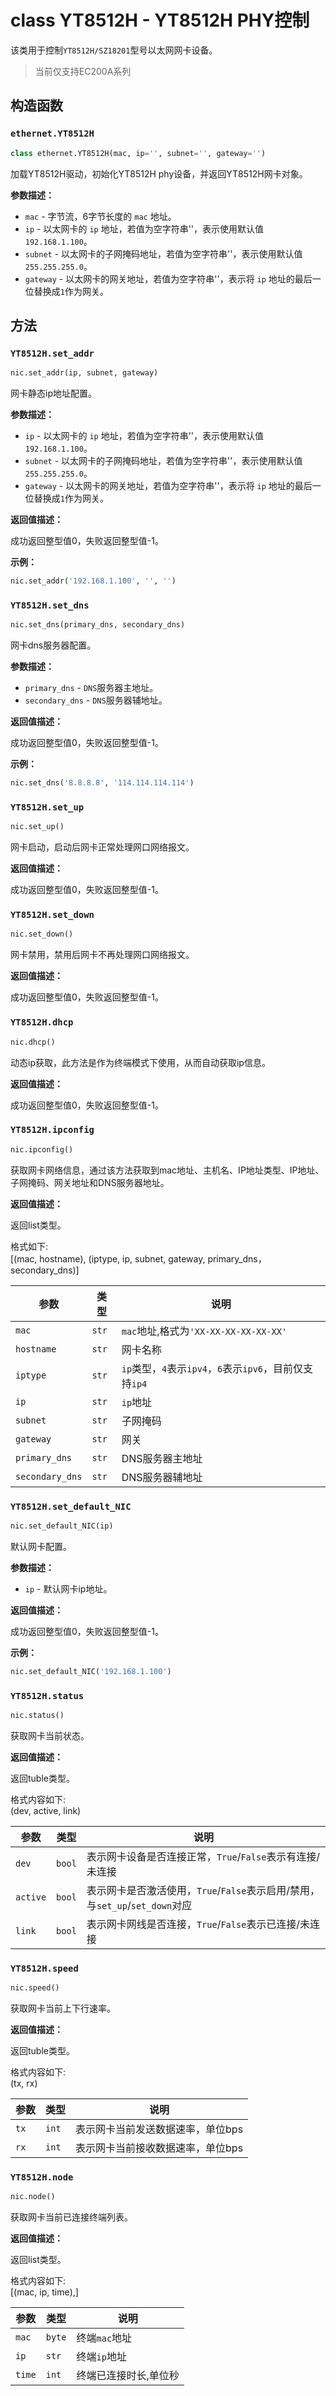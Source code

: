 # class YT8512H - YT8512H PHY控制

该类用于控制`YT8512H/SZ18201`型号以太网网卡设备。

> 当前仅支持EC200A系列

## 构造函数

### `ethernet.YT8512H`

```python
class ethernet.YT8512H(mac, ip='', subnet='', gateway='')
```

加载YT8512H驱动，初始化YT8512H phy设备，并返回YT8512H网卡对象。

**参数描述：**

- `mac` - 字节流，6字节长度的 `mac` 地址。
- `ip` - 以太网卡的 `ip` 地址，若值为空字符串''，表示使用默认值`192.168.1.100`。
- `subnet` - 以太网卡的子网掩码地址，若值为空字符串''，表示使用默认值`255.255.255.0`。
- `gateway` - 以太网卡的网关地址，若值为空字符串''，表示将 `ip` 地址的最后一位替换成`1`作为网关。

## 方法

### `YT8512H.set_addr`
```python
nic.set_addr(ip, subnet, gateway)
```

网卡静态ip地址配置。

**参数描述：**

- `ip` - 以太网卡的 `ip` 地址，若值为空字符串''，表示使用默认值`192.168.1.100`。
- `subnet` - 以太网卡的子网掩码地址，若值为空字符串''，表示使用默认值`255.255.255.0`。
- `gateway` - 以太网卡的网关地址，若值为空字符串''，表示将 `ip` 地址的最后一位替换成`1`作为网关。

**返回值描述：**   

成功返回整型值0，失败返回整型值-1。

**示例：**

```python
nic.set_addr('192.168.1.100', '', '')
```

### `YT8512H.set_dns`

```python
nic.set_dns(primary_dns, secondary_dns)
```

网卡dns服务器配置。

**参数描述：**

- `primary_dns` - `DNS`服务器主地址。
- `secondary_dns` - `DNS`服务器辅地址。

**返回值描述：**   

成功返回整型值0，失败返回整型值-1。

**示例：** 

```python
nic.set_dns('8.8.8.8', '114.114.114.114')
```

### `YT8512H.set_up`

```python
nic.set_up()
```

网卡启动，启动后网卡正常处理网口网络报文。

**返回值描述：**   

成功返回整型值0，失败返回整型值-1。

### `YT8512H.set_down`

```python
nic.set_down()
```

网卡禁用，禁用后网卡不再处理网口网络报文。

**返回值描述：**   

成功返回整型值0，失败返回整型值-1。

### `YT8512H.dhcp`

```python
nic.dhcp()
```

动态ip获取，此方法是作为终端模式下使用，从而自动获取ip信息。

**返回值描述：**   

成功返回整型值0，失败返回整型值-1。

### `YT8512H.ipconfig`

```python
nic.ipconfig()
```

获取网卡网络信息，通过该方法获取到mac地址、主机名、IP地址类型、IP地址、子网掩码、网关地址和DNS服务器地址。

**返回值描述：**   

返回list类型。

格式如下:  
[(mac, hostname), (iptype, ip, subnet, gateway, primary_dns，secondary_dns)]  

|  参数   | 类型  | 说明 |
| ---- | ---- |---------- |
| `mac`    | `str` | `mac`地址,格式为`'XX-XX-XX-XX-XX-XX'` |
| `hostname`| `str` | 网卡名称 |
| `iptype`  | `str` | `ip`类型，`4`表示`ipv4`，`6`表示`ipv6`，目前仅支持`ip4` |
| `ip`     | `str` | `ip`地址 |
| `subnet` | `str` | 子网掩码 |
| `gateway`| `str` | 网关 |
| `primary_dns`| `str` | DNS服务器主地址 |
| `secondary_dns`| `str` | DNS服务器辅地址 |

### `YT8512H.set_default_NIC`

```python
nic.set_default_NIC(ip)
```

默认网卡配置。

**参数描述：**

- `ip` - 默认网卡ip地址。

**返回值描述：**   

成功返回整型值0，失败返回整型值-1。

**示例：** 

```python
nic.set_default_NIC('192.168.1.100')
```

### `YT8512H.status`

```python
nic.status()
```

获取网卡当前状态。

**返回值描述：**   

返回tuble类型。

格式内容如下:  
(dev, active, link)

|  参数   | 类型  | 说明 |
| ---- | ---- |---------- |
| `dev`   | `bool` | 表示网卡设备是否连接正常，`True`/`False`表示有连接/未连接 |
| `active`| `bool` | 表示网卡是否激活使用，`True`/`False`表示启用/禁用，与`set_up`/`set_down`对应 |
| `link`  | `bool` | 表示网卡网线是否连接，`True`/`False`表示已连接/未连接 |

### `YT8512H.speed`

```python
nic.speed()
```

获取网卡当前上下行速率。

**返回值描述：**   

返回tuble类型。

格式内容如下:  
(tx, rx)

|  参数   | 类型  | 说明 |
| ---- | ---- |---------- |
| `tx`   | `int` | 表示网卡当前发送数据速率，单位bps |
| `rx`   | `int` | 表示网卡当前接收数据速率，单位bps |

### `YT8512H.node`

```python
nic.node()
```

获取网卡当前已连接终端列表。

**返回值描述：**   

返回list类型。

格式内容如下:  
[(mac, ip, time),]

|  参数   | 类型  | 说明 |
| ---- | ---- |---------- |
| `mac`   | `byte` | 终端`mac`地址 |
| `ip`| `str` | 终端`ip`地址 |
| `time`| `int` | 终端已连接时长,单位秒 |